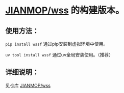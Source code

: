 # [JIANMOP/wss](https://github.com/JIANMOP/wss) 的构建版本。

## 使用方法：

`pip install wssf` 通过pip安装到虚拟环境中使用。

`uv tool install wssf` 通过uv全局安装使用。（推荐）

## 详细说明：

见仓库 [JIANMOP/wss](https://github.com/JIANMOP/wss)

